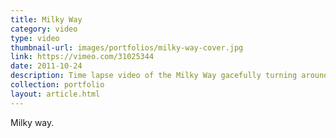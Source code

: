 ```yaml
---
title: Milky Way
category: video
type: video
thumbnail-url: images/portfolios/milky-way-cover.jpg
link: https://vimeo.com/31025344
date: 2011-10-24
description: Time lapse video of the Milky Way gacefully turning around with shooting star like planes.
collection: portfolio
layout: article.html
---
```


Milky way.

